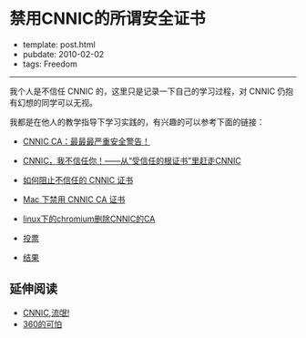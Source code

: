 
# 禁用CNNIC的所谓安全证书

- template: post.html
- pubdate: 2010-02-02
- tags: Freedom

----


我个人是不信任 CNNIC 的，这里只是记录一下自己的学习过程，对 CNNIC 仍抱有幻想的同学可以无视。

我都是在他人的教学指导下学习实践的，有兴趣的可以参考下面的链接：

* [CNNIC CA：最最最严重安全警告！](http://autoproxy.org/zh-CN/node/66)
* [CNNIC，我不信任你！——从“受信任的根证书”里赶走CNNIC](http://felixcat.net/2010/01/throw-out-cnnic/)
* [如何阻止不信任的 CNNIC 证书](http://blog.lzzxt.com/394)
* [Mac 下禁用 CNNIC CA 证书](http://www.gracecode.com/archives/3011/)
* [linux下的chromium删除CNNIC的CA](http://code.google.com/p/chromium/wiki/LinuxCertManagement)


* [投票](https://spreadsheets.google.com/viewform?formkey=dGctTVY0Y3VxX3lrXzZoeG90WDFBVXc6MA)
* [结果](https://spreadsheets.google.com/pub?key=tg-MV4cuq_yk_6hxotX1AUw&output=html)

## 延伸阅读

* [CNNIC,流氓!](http://www.booto.net/?p=1517)
* [360的可怕](http://uicom.net/blog/?p=862)
